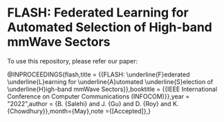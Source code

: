 # FLASH: Federated Learning for Automated Selection of High-band mmWave Sectors

To use this repository, please refer our paper: 

 @INPROCEEDINGS{flash,title = {{FLASH: \underline{F}ederated \underline{L}earning for \underline{A}utomated \underline{S}election of \underline{H}igh-band mmWave Sectors}},booktitle = {{IEEE International Conference on Computer Communications (INFOCOM)}},year = "2022",author = {B. {Salehi} and J. {Gu} and D. {Roy} and K. {Chowdhury}},month={May},note ={[Accepted]},}
